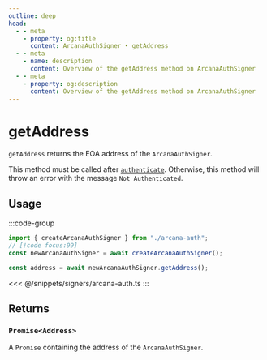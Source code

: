```yaml
---
outline: deep
head:
  - - meta
    - property: og:title
      content: ArcanaAuthSigner • getAddress
  - - meta
    - name: description
      content: Overview of the getAddress method on ArcanaAuthSigner
  - - meta
    - property: og:description
      content: Overview of the getAddress method on ArcanaAuthSigner
---
```


# getAddress

`getAddress` returns the EOA address of the `ArcanaAuthSigner`.

This method must be called after [`authenticate`](/packages/aa-signers/arcana-auth/authenticate). Otherwise, this method will throw an error with the message `Not Authenticated`.

## Usage

:::code-group

```ts [example.ts]
import { createArcanaAuthSigner } from "./arcana-auth";
// [!code focus:99]
const newArcanaAuthSigner = await createArcanaAuthSigner();

const address = await newArcanaAuthSigner.getAddress();
```

<<< @/snippets/signers/arcana-auth.ts
:::

## Returns

### `Promise<Address>`

A `Promise` containing the address of the `ArcanaAuthSigner`.

